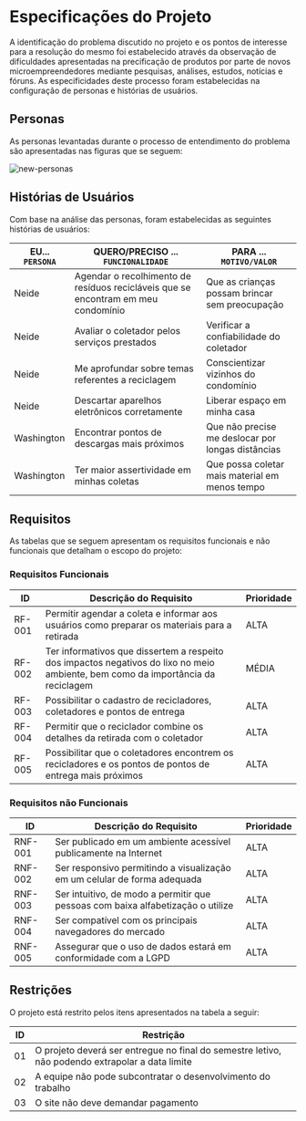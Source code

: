 # Especificações do Projeto

A identificação do problema discutido no projeto e os pontos de interesse para a resolução do mesmo foi estabelecido através da observação de dificuldades apresentadas
na precificação de produtos por parte de novos microempreendedores mediante pesquisas, análises, estudos, notícias e fóruns. As especificidades deste processo foram estabelecidas na configuração de personas e histórias de usuários. 

## Personas

As personas levantadas durante o processo de entendimento do problema são apresentadas nas figuras que se seguem:

![new-personas](https://github.com/ICEI-PUC-Minas-PMV-ADS/pmv-ads-2022-2-e1-proj-web-t7-agendamento-de-servicos-para-autonomos/blob/main/docs/img/new-personas.png?raw=true)

## Histórias de Usuários

Com base na análise das personas, foram estabelecidas as seguintes histórias de usuários:

|EU... `PERSONA`     | QUERO/PRECISO ... `FUNCIONALIDADE` |PARA ... `MOTIVO/VALOR`                 |
|--------------------|------------------------------------|----------------------------------------|
|      Neide         | Agendar o recolhimento de resíduos recicláveis que se encontram em meu condomínio            | Que as crianças possam brincar sem preocupação                |
|      Neide         | Avaliar o coletador pelos serviços prestados            | Verificar a confiabilidade do coletador                |
|      Neide         | Me aprofundar sobre temas referentes a reciclagem            | Conscientizar vizinhos do condomínio                |
|      Neide         | Descartar aparelhos eletrônicos corretamente            | Liberar espaço em minha casa                |
|      Washington    | Encontrar pontos de descargas mais próximos                 | Que não precise me deslocar por longas distâncias |
|      Washington    | Ter maior assertividade em minhas coletas                 | Que possa coletar mais material em menos tempo  |

## Requisitos

As tabelas que se seguem apresentam os requisitos funcionais e não funcionais que detalham o escopo do projeto:

### Requisitos Funcionais

|ID    | Descrição do Requisito  | Prioridade |
|------|-----------------------------------------|----|
|RF-001| Permitir agendar a coleta e informar aos usuários como preparar os materiais para a retirada  | ALTA | 
|RF-002| Ter informativos que dissertem a respeito dos impactos negativos do lixo no meio ambiente, bem como da importância da reciclagem   | MÉDIA |
|RF-003| Possibilitar o cadastro de recicladores, coletadores e pontos de entrega    | ALTA |
|RF-004| Permitir que o reciclador combine os detalhes da retirada com o coletador    | ALTA |
|RF-005| Possibilitar que o coletadores encontrem os recicladores e os pontos de pontos de entrega mais próximos   | ALTA |

### Requisitos não Funcionais

|ID     | Descrição do Requisito  |Prioridade |
|-------|-------------------------|----|
|RNF-001| Ser publicado em um ambiente acessível publicamente na Internet  | ALTA | 
|RNF-002| Ser responsivo permitindo a visualização em um celular de forma adequada  |  ALTA | 
|RNF-003| Ser intuitivo, de modo a permitir que pessoas com baixa alfabetização o utilize   |  ALTA |
|RNF-004| Ser compatível com os principais navegadores do mercado    |  ALTA |
|RNF-005| Assegurar que o uso de dados estará em conformidade com a LGPD    |  ALTA |

## Restrições

O projeto está restrito pelos itens apresentados na tabela a seguir:

|ID| Restrição                                             |
|--|-------------------------------------------------------|
|01| O projeto deverá ser entregue no final do semestre letivo, não podendo extrapolar a data limite  |
|02| A equipe não pode subcontratar o desenvolvimento do trabalho       |
|03| O site não deve demandar pagamento         |
